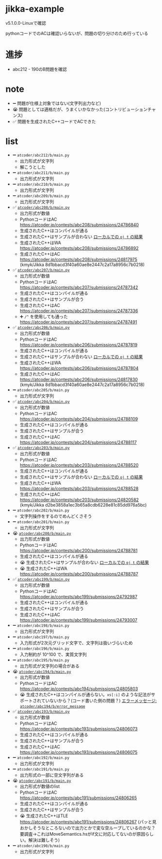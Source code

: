 # jikka-example
v5.1.0.0-Linuxで確認

pythonコードでのACは確認いらないが、問題の切り分けのため行っている

# 進捗
- abc212 - 190のB問題を確認

# note
- :heavy_minus_sign: 問題が仕様上対象ではない(文字列出力など)
- :sob: 問題としては適格だが、うまくいかなかった(コントリビューションチャンス)
- :white_check_mark: 問題を生成されたC++コードでACできた

# list
- :heavy_minus_sign: `atcoder/abc212/b/main.py`
  - 出力形式が文字列
  - 解こうとした
- :heavy_minus_sign: `atcoder/abc211/b/main.py`
  - 出力形式が文字列
- :heavy_minus_sign: `atcoder/abc210/b/main.py`
  - 出力形式が文字列
- :heavy_minus_sign: `atcoder/abc209/b/main.py`
  - 出力形式が文字列
- :white_check_mark: [`atcoder/abc208/b/main.py`](atcoder/abc208/b/main.py)
  - 出力形式が数値
  - PythonコードはAC https://atcoder.jp/contests/abc208/submissions/24786840
  - 生成されたC++はコンパイルが通る
  - 生成されたC++はサンプルが合わない [ローカルでの `oj t` の結果](./atcoder/abc208/b/result_as_generated_cpp)
  - 生成されたC++はWA https://atcoder.jp/contests/abc208/submissions/24786892
  - 生成されたC++はAC https://atcoder.jp/contests/abc208/submissions/24817975 (kmyk/Jikka 8d1bbacd3f40a60ae8e2447c2a17a8956c7b0218)
- :white_check_mark: [`atcoder/abc207/b/main.py`](atcoder/abc207/b/main.py)
  - 出力形式が数値
  - PythonコードはAC https://atcoder.jp/contests/abc207/submissions/24787342
  - 生成されたC++はコンパイルが通る
  - 生成されたC++はサンプルが合う
  - 生成されたC++はAC https://atcoder.jp/contests/abc207/submissions/24787336
  - :heavy_plus_sign: `/^` を使用しても通った https://atcoder.jp/contests/abc207/submissions/24787491
- :white_check_mark: [`atcoder/abc206/b/main.py`](atcoder/abc206/b/main.py)
  - 出力形式が数値
  - PythonコードはAC https://atcoder.jp/contests/abc206/submissions/24787819
  - 生成されたC++はコンパイルが通る
  - 生成されたC++はサンプルが合わない [ローカルでの `oj t` の結果](./atcoder/abc206/b/result_as_generated_cpp)
  - 生成されたC++はWA https://atcoder.jp/contests/abc206/submissions/24787804
  - 生成されたC++はAC https://atcoder.jp/contests/abc206/submissions/24817830 (kmyk/Jikka 8d1bbacd3f40a60ae8e2447c2a17a8956c7b0218)
- :heavy_minus_sign: `atcoder/abc205/b/main.py`
  - 出力形式が文字列
- :white_check_mark: [`atcoder/abc204/b/main.py`](atcoder/abc204/b/main.py)
  - 出力形式が数値
  - PythonコードはAC https://atcoder.jp/contests/abc204/submissions/24788109
  - 生成されたC++はコンパイルが通る
  - 生成されたC++はサンプルが合う
  - 生成されたC++はAC https://atcoder.jp/contests/abc204/submissions/24788117
- :white_check_mark: [`atcoder/abc203/b/main.py`](atcoder/abc203/b/main.py)
  - 出力形式が数値
  - PythonコードはAC https://atcoder.jp/contests/abc203/submissions/24788520
  - 生成されたC++はコンパイルが通る
  - 生成されたC++はサンプルが合わない [ローカルでの `oj t` の結果](./atcoder/abc203/b/result_as_generated_cpp)
  - 生成されたC++はWA https://atcoder.jp/contests/abc203/submissions/24788528
  - 生成されたC++はAC https://atcoder.jp/contests/abc203/submissions/24820582 (kmyk/Jikka d2be3858a1ec3b65a8cdb6228e81c85dd976a5bc)
- :heavy_minus_sign: `atcoder/abc202/b/main.py`
  - 文字列操作をするのでめんどくさそう
- :heavy_minus_sign: `atcoder/abc201/b/main.py`
  - 出力形式が文字列
- :sob: [`atcoder/abc200/b/main.py`](atcoder/abc200/b/main.py)
  - 出力形式が数値
  - PythonコードはAC https://atcoder.jp/contests/abc200/submissions/24788781
  - 生成されたC++はコンパイルが通る
  - :sob: 生成されたC++はサンプルが合わない [ローカルでの `oj t` の結果](./atcoder/abc200/b/result_as_generated_cpp)
  - :sob: 生成されたC++はWA https://atcoder.jp/contests/abc200/submissions/24788787
- :white_check_mark: [`atcoder/abc199/b/main.py`](atcoder/abc199/b/main.py)
  - 出力形式が数値
  - PythonコードはAC https://atcoder.jp/contests/abc199/submissions/24792987
  - 生成されたC++はコンパイルが通る
  - 生成されたC++はサンプルが合う
  - 生成されたC++はAC https://atcoder.jp/contests/abc199/submissions/24793007
- :heavy_minus_sign: `atcoder/abc198/b/main.py`
  - 出力形式が文字列
- :heavy_minus_sign: `atcoder/abc197/b/main.py`
  - 入力形式が2次元グリッド文字で、文字列は扱いづらいため
- :heavy_minus_sign: `atcoder/abc196/b/main.py`
  - 入力制約が 10^100 で、実質文字列
- :heavy_minus_sign: `atcoder/abc195/b/main.py`
  - 出力形式が文字列の場合がある
- :sob: [`atcoder/abc194/b/main.py`](atcoder/abc194/b/main.py)
  - 出力形式が数値
  - PythonコードはAC https://atcoder.jp/contests/abc194/submissions/24805803
  - :sob: 生成されたC++はコンパイルが通らない。`xs[:i]` のような記法がサポートされていないから？(コード書いた側の問題？) [エラーメッセージ: `atcoder/abc194/b/error_message`](atcoder/abc194/b/error_message)
- :white_check_mark: [`atcoder/abc193/b/main.py`](atcoder/abc193/b/main.py)
  - 出力形式が数値
  - PythonコードはAC https://atcoder.jp/contests/abc193/submissions/24806073
  - 生成されたC++はコンパイルが通る
  - 生成されたC++はサンプルが合う
  - 生成されたC++はAC https://atcoder.jp/contests/abc193/submissions/24806075
- :heavy_minus_sign: `atcoder/abc192/b/main.py`
  - 出力形式が文字列
- :heavy_minus_sign: `atcoder/abc191/b/main.py`
  - 出力形式の一部に空文字列がある
- :sob: [`atcoder/abc191/b/main.py`](atcoder/abc191/b/main.py)
  - 出力形式が数値のlist
  - PythonコードはAC https://atcoder.jp/contests/abc191/submissions/24806265
  - 生成されたC++はコンパイルが通る
  - 生成されたC++はサンプルが合う
  - :sob: 生成されたC++はTLE https://atcoder.jp/contests/abc191/submissions/24806267 (パッと見おかしそうなところないので出力とかで変な空ループしているのかな？要調査→これはMoveSemantics.hsがif文に対応してないのが原因らしい。解決は難しそう)
- :heavy_minus_sign: `atcoder/abc190/b/main.py`
  - 出力形式が文字列
